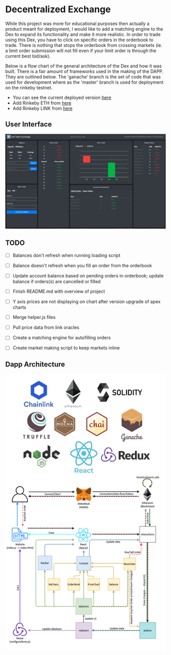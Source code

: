

# Decentralized Exchange 

  While this project was more for educational purposes then actually a product meant for deployment, I would like to add a matching engine to the
  Dex to expand its functionality and make it more realistic. In order to trade using this Dex, you have to click on specific orders in the orderbook 
  to trade.  There is nothing that stops the orderbook from crossing markets (ie. a limit order submission will not fill even if your limit order is 
  through the current best bid/ask).

  Below is a flow chart of the general architecture of the Dex and how it was built.  There is a fair amount of frameworks used in the making
  of the DAPP.  They are outlined below.  The 'ganache' branch is the set of code that was used for development where as the 'master' branch is
  used for deployment on the rinkeby testnet.  

  - You can see the current deployed version [here](https://rinkeby-dex.herokuapp.com/)
  - Add Rinkeby ETH from [here](https://faucet.rinkeby.io/)
  - Add Rinkeby LINK from [here](https://rinkeby.chain.link/)



## User Interface

![](public/UI.png)


## TODO

- [ ] Balances don't refresh when running loading script
- [ ] Balance doesn't refresh when you fill an order from the orderbook
- [ ] Update account balance based on pending orders in orderbook; update balance if orders(s) are cancelled or filled
- [ ] Finish README.md with overview of project
- [ ] Y axis prices are not displaying on chart after version upgrade of apex charts
- [ ] Merge helper.js files
- [ ] Pull price data from link oracles
- [ ] Create a matching engine for autofilling orders
- [ ] Create market making script to keep markets inline 


## Dapp Architecture

![](public/chart.png)

